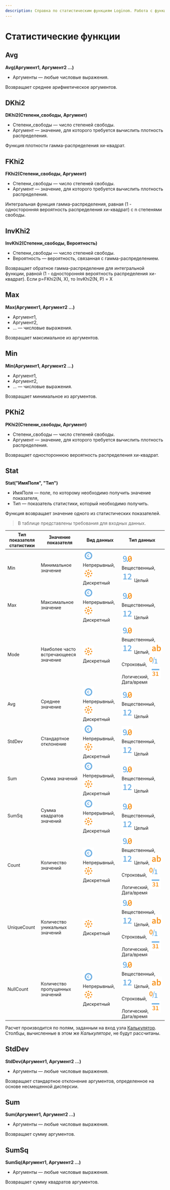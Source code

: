 ```yaml
---
description: Справка по статистическим функциям Loginom. Работа с функциями статистики Avg, DKhi2, FKhi2, InvKhi2, Max, Min, PKhi2, StdDev, Sum, SumSq. Описание функций и используемых аргументов.
---
```

# Статистические функции

## Avg

**Avg(Аргумент1, Аргумент2 ...)**

* Аргументы — любые числовые выражения.

Возвращает среднее арифметическое аргументов.

## DKhi2

**DKhi2(Степени\_свободы, Аргумент)**

* Степени\_свободы — число степеней свободы.
* Аргумент — значение, для которого требуется вычислить плотность распределения.

Функция плотности гамма-распределения хи-квадрат.

## FKhi2

**FKhi2(Степени\_свободы, Аргумент)**

* Степени\_свободы — число степеней свободы.
* Аргумент — значение, для которого требуется вычислить плотность распределения.

Интегральная функция гамма-распределения, равная (1 - односторонняя вероятность распределения хи-квадрат) с n степенями свободы.

## InvKhi2

**InvKhi2(Степени\_свободы, Вероятность)**

* Степени\_свободы — число степеней свободы.
* Вероятность — вероятность, связанная с гамма-распределением.

Возвращает обратное гамма-распределение для интегральной функции, равной (1 - односторонняя вероятность распределения хи-квадрат). Если p=FKhi2(N, X), то InvKhi2(N, P) = X

## Max

**Max(Аргумент1, Аргумент2 ...)**

* Аргумент1,
* Аргумент2,
* ... — числовые выражения.

Возвращает максимальное из аргументов.

## Min

**Min(Аргумент1, Аргумент2 ...)**

* Аргумент1,
* Аргумент2,
* ... — числовые выражения.

Возвращает минимальное из аргументов.

## PKhi2

**PKhi2(Степени\_свободы, Аргумент)**

* Степени\_свободы — число степеней свободы.
* Аргумент — значение, для которого требуется вычислить плотность распределения.

Возвращает одностороннюю вероятность распределения хи-квадрат.  

## Stat  

**Stat("ИмяПоля", "Тип")**

* ИмяПоля — поле, по которому необходимо получить значение показателя,
* Тип — показатель статистики, который необходимо получить.  

Функция возвращает значение одного из статистических показателей.  

> В таблице представлены требования для входных данных.

| Тип показателя статистики | Значение показателя | Вид данных | Тип данных |
| ------------------------- | ------------------- | ---------- | ---------- | 
| Min | Минимальное значение | ![](./../../../images/icons/common/data-types/continuous_default.svg) Непрерывный, ![](./../../../images/icons/common/data-types/discrete_default.svg) Дискретный | ![](./../../../images/icons/common/data-types/float_default.svg) Вещественный, ![](./../../../images/icons/common/data-types/integer_default.svg) Целый |
| Max | Максимальное значение | ![](./../../../images/icons/common/data-types/continuous_default.svg) Непрерывный, ![](./../../../images/icons/common/data-types/discrete_default.svg) Дискретный | ![](./../../../images/icons/common/data-types/float_default.svg) Вещественный, ![](./../../../images/icons/common/data-types/integer_default.svg) Целый |
| Mode | Наиболее часто встречающееся значение | ![](./../../../images/icons/common/data-types/discrete_default.svg) Дискретный | ![](./../../../images/icons/common/data-types/float_default.svg) Вещественный, ![](./../../../images/icons/common/data-types/integer_default.svg) Целый, ![](./../../../images/icons/common/data-types/string_default.svg) Строковый, ![](./../../../images/icons/common/data-types/boolean_default.svg) Логический, ![](./../../../images/icons/common/data-types/datetime_default.svg) Дата/время |
| Avg | Среднее значение | ![](./../../../images/icons/common/data-types/continuous_default.svg) Непрерывный, ![](./../../../images/icons/common/data-types/discrete_default.svg) Дискретный | ![](./../../../images/icons/common/data-types/float_default.svg) Вещественный, ![](./../../../images/icons/common/data-types/integer_default.svg) Целый |
| StdDev | Стандартное отклонение | ![](./../../../images/icons/common/data-types/continuous_default.svg) Непрерывный, ![](./../../../images/icons/common/data-types/discrete_default.svg) Дискретный | ![](./../../../images/icons/common/data-types/float_default.svg) Вещественный, ![](./../../../images/icons/common/data-types/integer_default.svg) Целый |
| Sum | Сумма значений | ![](./../../../images/icons/common/data-types/continuous_default.svg) Непрерывный, ![](./../../../images/icons/common/data-types/discrete_default.svg) Дискретный | ![](./../../../images/icons/common/data-types/float_default.svg) Вещественный, ![](./../../../images/icons/common/data-types/integer_default.svg) Целый |
| SumSq | Сумма квадратов значений | ![](./../../../images/icons/common/data-types/continuous_default.svg) Непрерывный, ![](./../../../images/icons/common/data-types/discrete_default.svg) Дискретный | ![](./../../../images/icons/common/data-types/float_default.svg) Вещественный, ![](./../../../images/icons/common/data-types/integer_default.svg) Целый |
| Count | Количество значений | ![](./../../../images/icons/common/data-types/continuous_default.svg) Непрерывный, ![](./../../../images/icons/common/data-types/discrete_default.svg) Дискретный | ![](./../../../images/icons/common/data-types/float_default.svg) Вещественный, ![](./../../../images/icons/common/data-types/integer_default.svg) Целый, ![](./../../../images/icons/common/data-types/string_default.svg) Строковый, ![](./../../../images/icons/common/data-types/boolean_default.svg) Логический, ![](./../../../images/icons/common/data-types/datetime_default.svg) Дата/время |
| UniqueCount | Количество уникальных значений | ![](./../../../images/icons/common/data-types/discrete_default.svg) Дискретный | ![](./../../../images/icons/common/data-types/float_default.svg) Вещественный, ![](./../../../images/icons/common/data-types/integer_default.svg) Целый, ![](./../../../images/icons/common/data-types/string_default.svg) Строковый, ![](./../../../images/icons/common/data-types/boolean_default.svg) Логический, ![](./../../../images/icons/common/data-types/datetime_default.svg) Дата/время |
| NullCount | Количество пропущенных значений | ![](./../../../images/icons/common/data-types/continuous_default.svg) Непрерывный, ![](./../../../images/icons/common/data-types/discrete_default.svg) Дискретный | ![](./../../../images/icons/common/data-types/float_default.svg) Вещественный, ![](./../../../images/icons/common/data-types/integer_default.svg) Целый, ![](./../../../images/icons/common/data-types/string_default.svg) Строковый, ![](./../../../images/icons/common/data-types/boolean_default.svg) Логический, ![](./../../../images/icons/common/data-types/datetime_default.svg) Дата/время |

Расчет производится по полям, заданным на вход узла [Калькулятор](https://help.loginom.ru/userguide/processors/transformation/calc/). Столбцы, вычисленные в этом же *Калькуляторе*, не будут рассчитаны. 

## StdDev

**StdDev(Аргумент1, Аргумент2 ...)**

* Аргументы — любые числовые выражения.

Возвращает стандартное отклонение аргументов, определенное на основе несмещенной дисперсии.

## Sum

**Sum(Аргумент1, Аргумент2 ...)**

* Аргументы — любые числовые выражения.

Возвращает  сумму аргументов.

## SumSq

**SumSq(Аргумент1, Аргумент2 ...)**

* Аргументы — любые числовые выражения.

Возвращает сумму квадратов аргументов.
